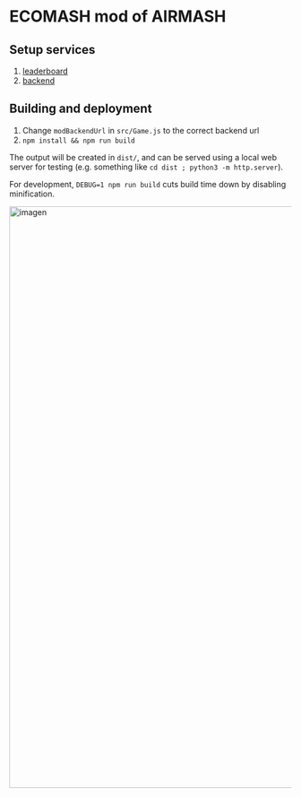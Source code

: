 # ECOMASH mod of AIRMASH


## Setup services
1. [leaderboard](https://github.com/eco-community/ecomash-backend/tree/master/leaderboard)
2. [backend](https://github.com/eco-community/ecomash-backend)


## Building and deployment
1. Change `modBackendUrl` in `src/Game.js` to the correct backend url
2. `npm install && npm run build` 

The output will be created in `dist/`, and can be served using a local web server for testing (e.g. something like `cd dist ; python3 -m http.server`).

For development, `DEBUG=1 npm run build` cuts build time down by disabling minification.

<img width="1038" alt="imagen" src="https://user-images.githubusercontent.com/13070119/131256412-8ec027ba-a642-45d0-bf42-33825a92060b.png">

